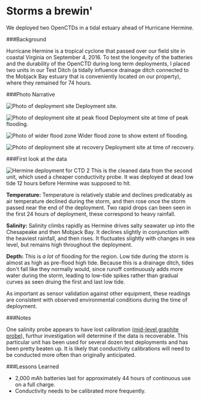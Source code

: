 Storms a brewin'
===================================

We deployed two OpenCTDs in a tidal estuary ahead of Hurricane Hermine. 

###Background

Hurricane Hermine is a tropical cyclone that passed over our field site in coastal Virginia on September 4, 2016. To test the longevity of the batteries and the durability of the OpenCTD during long term deployments, I placed two units in our Test Ditch (a tidally influence drainage ditch connected to the Mobjack Bay estuary that is conveniently located on our property), where they remained for 74 hours. 

###Photo Narrative

![Photo of deployment site](https://github.com/OceanographyforEveryone/OpenCTD/blob/master/Field_Trials/HermineDeployment_9-2016/Images/deployment.jpg)
Deployment site. 

![Photo of deployment site at peak flood](https://github.com/OceanographyforEveryone/OpenCTD/blob/master/Field_Trials/HermineDeployment_9-2016/Images/peakflood.jpg)
Deployment site at time of peak flooding.

![Photo of wider flood zone](https://github.com/OceanographyforEveryone/OpenCTD/blob/master/Field_Trials/HermineDeployment_9-2016/Images/peakflood2.jpg)
Wider flood zone to show extent of flooding.

![Photo of deployment site at recovery](https://github.com/OceanographyforEveryone/OpenCTD/blob/master/Field_Trials/HermineDeployment_9-2016/Images/recovery.jpg)
Deployment site at time of recovery. 

###First look at the data

![Hermine deployment for CTD 2](https://github.com/OceanographyforEveryone/OpenCTD/blob/master/Field_Trials/HermineDeployment_9-2016/Images/OpenCTD_Hermine2.png)
This is the cleaned data from the second unit, which used a cheaper conductivity probe. It was deployed at dead low tide 12 hours before Hermine was supposed to hit. 

**Temperature:** Temperature is relatively stable and declines predicatably as air temperature declined during the storm, and then rose once the storm passed near the end of the deployment. Two rapid drops can been seen in the first 24 hours of deployment, these correspond to heavy rainfall. 

**Salinity:** Salinity climbs rapidly as Hermine drives salty seawater up into the Chesapeake and then Mobjack Bay. It declines slightly in conjunction with the heaviest rainfall, and then rises. It fluctuates slightly with changes in sea level, but remains high throughout the deployment. 

**Depth:** This is *a lot* of flooding for the region. Low tide during the storm is almost as high as pre-flood high tide. Because this is a drainage ditch, tides don't fall like they normally would, since runoff continuously adds more water during the storm, leading to low-tide spikes rather than gradual curves as seen druing the first and last low tide. 

As important as sensor validation against other equipment, these readings are consistent with observed environmental conditions during the time of deployment. 

###Notes

One salinity probe appears to have lost calibration ([mid-level graphite probe](https://github.com/OceanographyforEveryone/OpenCTD/blob/master/Field_Trials/HermineDeployment_9-2016/RAW%20Data/Hermine_1_graphiteprobe.txt)), furthur investigation will determine if the data is recoverable. This particular unit has been used for several dozen test deployments and has been pretty beaten up. It is likely that conductivity calibrations will need to be conducted more often than originally anticipated. 

###Lessons Learned

* 2,000 mAh batteries last for approximately 44 hours of continuous use on a full charge.
* Conductivity needs to be calibrated more frequently. 

